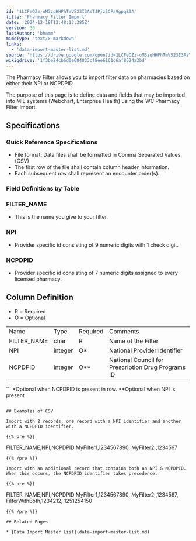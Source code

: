 ```yaml
---
id: '1LCFeOZz-oM3zqHHPhTmV523I3AsTJPjz5CPa9gpqB9A'
title: 'Pharmacy Filter Import'
date: '2024-12-18T13:48:13.385Z'
version: 30
lastAuthor: 'bhamm'
mimeType: 'text/x-markdown'
links:
  - 'data-import-master-list.md'
source: 'https://drive.google.com/open?id=1LCFeOZz-oM3zqHHPhTmV523I3AsTJPjz5CPa9gpqB9A'
wikigdrive: '1f3be24cb6d0e684833cf8ee6161c6af8024a3bd'
---
```

The Pharmacy Filter allows you to import filter data on pharmacies based on either their NPI or NCPDPID.

The purpose of this page is to define data and fields that may be imported into MIE systems (Webchart, Enterprise Health) using the WC Pharmacy Filter Import.

## Specifications

### Quick Reference Specifications

* File format: Data files shall be formatted in Comma Separated Values (CSV)
* The first row of the file shall contain column header information.
* Each subsequent row shall represent an encounter order(s).

### Field Definitions by Table

### FILTER_NAME

* This is the name you give to your filter.

### NPI

* Provider specific id consisting of 9 numeric digits with 1 check digit.

### NCPDPID

* Provider specific id consisting of 7 numeric digits assigned to every licensed pharmacy.

## Column Definition

* R = Required
* O = Optional
<table>
<tr>
<td>Name</td>
<td>Type</td>
<td>Required</td>
<td>Comments</td>
</tr>
<tr>
<td>FILTER_NAME</td>
<td>char</td>
<td>R</td>
<td>Name of the Filter</td>
</tr>
<tr>
<td>NPI</td>
<td>integer</td>
<td>O*</td>
<td>National Provider Identifier</td>
</tr>
<tr>
<td>NCPDPID</td>
<td>integer</td>
<td>O**</td>
<td>National Council for Prescription Drug Programs ID</td>
</tr>
</table>
```
*Optional when NCPDPID is present in row.
**Optional when NPI is present

```

## Examples of CSV

Import with 2 records: one record with a NPI identifier and another with a NCPDPID identifier.

{{% pre %}}
```


FILTER_NAME,NPI,NCPDPID
MyFilter1,1234567890,
MyFilter2,,1234567

```
{{% /pre %}}

Import with an additional record that contains both an NPI & NCPDPID. When this occurs, the NCPDPID identifier takes precedence.

{{% pre %}}
```


FILTER_NAME,NPI,NCPDPID
MyFilter1,1234567890,
MyFilter2,,1234567,
FilterWithBoth,1234212, 1251254150

```
{{% /pre %}}

## Related Pages

* [Data Import Master List](data-import-master-list.md)
